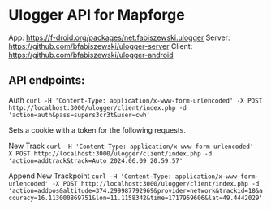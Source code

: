 # Ulogger API for Mapforge

App: https://f-droid.org/packages/net.fabiszewski.ulogger
Server: https://github.com/bfabiszewski/ulogger-server
Client: https://github.com/bfabiszewski/ulogger-android


## API endpoints:
Auth
`curl -H 'Content-Type: application/x-www-form-urlencoded' -X POST http://localhost:3000/ulogger/client/index.php -d 'action=auth&pass=supers3cr3t&user=cwh'`

Sets a cookie with a token for the following requests.

New Track
`curl -H 'Content-Type: application/x-www-form-urlencoded' -X POST http://localhost:3000/ulogger/client/index.php -d 'action=addtrack&track=Auto_2024.06.09_20.59.57'`

Append New Trackpoint
`curl -H 'Content-Type: application/x-www-form-urlencoded' -X POST http://localhost:3000/ulogger/client/index.php -d 'action=addpos&altitude=374.299987792969&provider=network&trackid=18&accuracy=16.113000869751&lon=11.1158342&time=1717959606&lat=49.4442029'`

